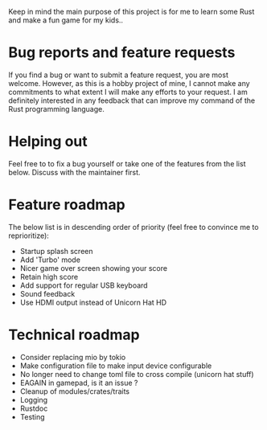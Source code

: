 Keep in mind the main purpose of this project is for me to learn some Rust and make a fun game for my kids..

# Bug reports and feature requests
If you find a bug or want to submit a feature request, you are most welcome. 
However, as this is a hobby project of mine, I cannot make any commitments to what extent I will make any efforts to your request.
I am definitely interested in any feedback that can improve my command of the Rust programming language.

# Helping out
Feel free to to fix a bug yourself or take one of the features from the list below.
Discuss with the maintainer first.

# Feature roadmap
The below list is in descending order of priority (feel free to convince me to reprioritize):
* Startup splash screen
* Add 'Turbo' mode
* Nicer game over screen showing your score
* Retain high score
* Add support for regular USB keyboard
* Sound feedback
* Use HDMI output instead of Unicorn Hat HD

# Technical roadmap
* Consider replacing mio by tokio
* Make configuration file to make input device configurable
* No longer need to change toml file to cross compile (unicorn hat stuff)
* EAGAIN in gamepad, is it an issue ?
* Cleanup of modules/crates/traits
* Logging
* Rustdoc
* Testing
